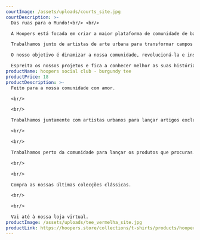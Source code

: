 ```yaml
---
courtImage: /assets/uploads/courts_site.jpg
courtDescription: >-
  Das ruas para o Mundo!<br/> <br/>

  A Hoopers está focada em criar a maior plataforma de comunidade de basquetebol do mundo.<br/> <br/>

  Trabalhamos junto de artistas de arte urbana para transformar campos velhos, abandonados e estragados em locais novos, renovados e icónicos para a as suas cidades.<br/> <br/>

  O nosso objetivo é dinamizar a nossa comunidade, revolucioná-la e inspirar a próxima geração de talentos a apaixonar-se pelo nosso desporto, o nosso estilo de vida.<br/> <br/>

  Espreita os nossos projetos e fica a conhecer melhor as suas histórias.
productName: hoopers social club - burgundy tee
productPrice: 18
productDescription: >-
  Feito para a nossa comunidade com amor.

  <br/>

  <br/>

  Trabalhamos juntamente com artistas urbanos para lançar artigos exclusivos com edições limitadas.

  <br/>

  <br/>

  Trabalhamos perto da comunidade para lançar os produtos que procuras.

  <br/>

  <br/>

  Compra as nossas últimas colecções clássicas.

  <br/>

  <br/>

  Vai até à nossa loja virtual.
productImage: /assets/uploads/tee_vermelha_site.jpg
productLink: https://hoopers.store/collections/t-shirts/products/hoopers-social-club-burgundy-tee
---
```


